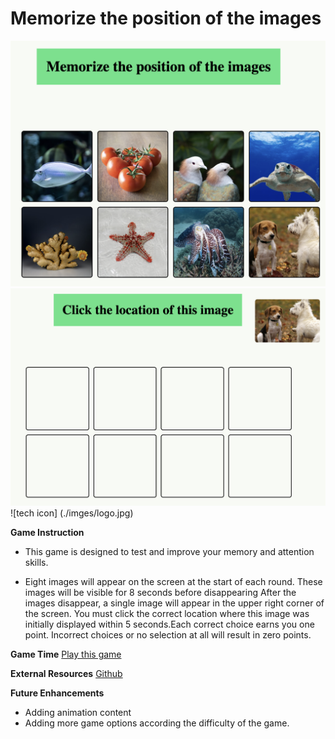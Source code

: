 # Memorize the position of the images
![Memory Game](./images/game1.jpg) 
![Memory Game](./images/game2.jpg)
![tech icon] (./imges/logo.jpg)


**Game Instruction**
* This game is designed to test and improve your memory and attention skills. 

* Eight images will appear on the screen at the start of each round. These images will be visible for 8 seconds before disappearing After the images disappear, a single image will appear in the upper right corner of the screen. You must click the correct location where this image was initially displayed within 5 seconds.Each correct choice earns you one point. Incorrect choices or no selection at all will result in zero points.

**Game Time**
[Play this game](https://nani1345.github.io/memory-game/)

**External Resources**
[Github](https://github.com/Nani1345/memory-game)


**Future Enhancements**
* Adding animation content
* Adding more game options according the difficulty of the game.

